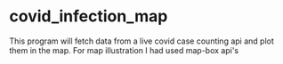 # covid_infection_map

This program will fetch data from a live covid case counting api and plot them in the map.
For map illustration I had used map-box api's 
